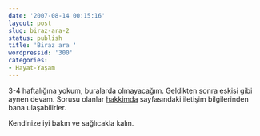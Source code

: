 ```yaml
---
date: '2007-08-14 00:15:16'
layout: post
slug: biraz-ara-2
status: publish
title: 'Biraz ara '
wordpressid: '300'
categories:
- Hayat-Yaşam
---
```


3-4 haftalığına yokum, buralarda olmayacağım. Geldikten sonra eskisi gibi aynen devam. Sorusu olanlar [hakkimda](http://blog.arsln.org/hakkimda/) sayfasındaki iletişim bilgilerinden bana ulaşabilirler. 

Kendinize iyi bakın ve sağlıcakla kalın. 
